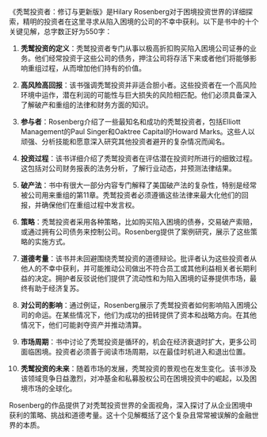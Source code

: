 《秃鹫投资者：修订与更新版》是Hilary Rosenberg对于困境投资世界的详细探索，精明的投资者在这里寻求从陷入困境的公司的不幸中获利。以下是书中的十个关键见解，总字数正好为550字：

1. **秃鹫投资的定义**：秃鹫投资者专门从事以极高折扣购买陷入困境公司证券的业务。他们经常投资于这些公司的债务，押注公司将存活下来或者他们将能够影响重组过程，从而增加他们持有的价值。

2. **高风险高回报**：该书强调秃鹫投资并非适合胆小者。这些投资者在一个高风险环境中运作，潜在利润的可能性与巨大损失的风险相匹配。他们必须具备深入了解破产和重组的法律和财务方面的知识。

3. **参与者**：Rosenberg介绍了一些最知名和成功的秃鹫投资者，包括Elliott Management的Paul Singer和Oaktree Capital的Howard Marks。这些人以顽强、分析技能和愿意深入研究其他投资者避开的复杂情况而闻名。

4. **投资过程**：该书详细介绍了秃鹫投资者在评估潜在投资时所进行的细致过程。这包括对公司财务报表的法务分析，了解行业动态，并预测法律结果。

5. **破产法**：书中有很大一部分内容专门解释了美国破产法的复杂性，特别是经常被公司用来重组的第11章。秃鹫投资者必须遵循这些法律来最大化他们的回报，并确保他们在重组过程中发言权。

6. **策略**：秃鹫投资者采用各种策略，比如购买陷入困境的债券，交易破产索赔，或通过拥有公司债务来控制公司。Rosenberg提供了案例研究，展示了这些策略的实施方式。

7. **道德考量**：该书并未回避围绕秃鹫投资的道德辩论。批评者认为这些投资者从他人的不幸中获利，并可能推动公司做出不符合员工或其他利益相关者长期利益的决定。拥护者反驳说他们提供了流动性和为陷入困境的证券提供市场，最终有助于经济复苏。

8. **对公司的影响**：通过例证，Rosenberg展示了秃鹫投资者如何影响陷入困境公司的命运。在某些情况下，他们为成功的扭转提供了资本和战略方向。在其他情况下，他们可能剥夺资产并推动清算。

9. **市场周期**：书中讨论了秃鹫投资是循环的，机会在经济衰退时扩大，更多公司面临困境。投资者必须善于阅读市场周期，以在最佳时机进入和退出位置。

10. **秃鹫投资的未来**：随着市场的发展，秃鹫投资的景观也在发生变化。该书涉及该领域竞争日益激烈，对冲基金和私募股权公司在困境投资中的崛起，以及困境市场的全球化。

Rosenberg的作品提供了对秃鹫投资世界的全面视角，深入探讨了从企业困境中获利的策略、挑战和道德考量。这十个见解概括了这个复杂且常常被误解的金融世界的本质。
